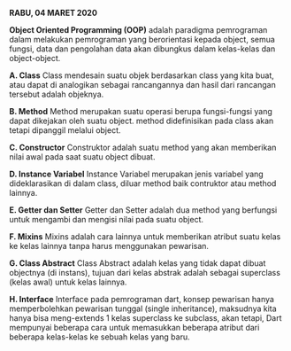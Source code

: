 **RABU, 04 MARET 2020**

**Object Oriented Programming (OOP)** adalah paradigma pemrograman dalam melakukan pemrograman yang berorientasi kepada object, semua fungsi, data dan pengolahan data akan dibungkus dalam kelas-kelas dan object-object.

**A. Class**
Class mendesain suatu objek berdasarkan class yang kita buat, atau dapat di analogikan sebagai rancangannya dan hasil dari rancangan tersebut adalah objeknya.

**B. Method**
Method merupakan suatu operasi berupa fungsi-fungsi yang dapat dikejakan oleh suatu object. method didefinisikan pada class akan tetapi dipanggil melalui object.

**C. Constructor**
Construktor adalah suatu method yang akan memberikan nilai awal pada saat suatu object dibuat.

**D. Instance Variabel**
Instance Variabel merupakan jenis variabel yang dideklarasikan di dalam class, diluar method baik contruktor atau method lainnya.

**E. Getter dan Setter**
Getter dan Setter adalah dua method yang berfungsi untuk mengambi dan mengisi nilai pada suatu object.

**F. Mixins**
Mixins adalah cara lainnya untuk memberikan atribut suatu kelas ke kelas lainnya tanpa harus menggunakan pewarisan. 

**G. Class Abstract**
Class Abstract adalah kelas yang tidak dapat dibuat objectnya (di instans), tujuan dari kelas abstrak adalah sebagai superclass (kelas awal) untuk kelas lainnya.

**H. Interface**
Interface pada pemrograman dart, konsep pewarisan hanya memperbolehkan pewarisan tunggal (single inheritance), maksudnya kita hanya bisa meng-extends 1 kelas superclass ke subclass, akan tetapi, Dart mempunyai beberapa cara untuk memasukkan beberapa atribut dari beberapa kelas-kelas ke sebuah kelas yang baru.

